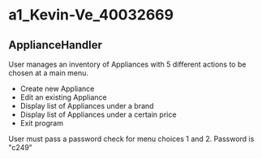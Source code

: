 # a1_Kevin-Ve_40032669
## ApplianceHandler 
User manages an inventory of Appliances with 5 different actions to be chosen at a main menu.
 - Create new Appliance
 - Edit an existing Appliance
 - Display list of Appliances under a brand
 - Display list of Appliances under a certain price
 - Exit program
 
 User must pass a password check for menu choices 1 and 2.
 Password is "c249"
